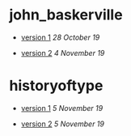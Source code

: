 # john_baskerville
- [version 1](https://ellenmcelroyixd.github.io/john_baskerville/baskerville.html)
*28 October 19*

- [version 2](https://ellenmcelroyixd.github.io/john_baskerville/baskerville2.html)
*4 November 19*

# historyoftype
- [version 1](https://ellenmcelroyixd.github.io/history_of_type/history1.html)
*5 November 19*

- [version 2](https://ellenmcelroyixd.github.io/history_of_type/history2.html)
*5 November 19*
